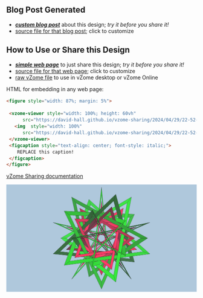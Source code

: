 
## Blog Post Generated

 - [***custom blog post***](<https://david-hall.github.io/vzome-sharing/2024/04/29/Icosidodecahedron-internal-equalateral-triangles-in-purple-22-52-04.html>) about this design; *try it before you share it!*
 - [source file for that blog post](<https://github.com/david-hall/vzome-sharing/edit/main/_posts/2024-04-29-Icosidodecahedron-internal-equalateral-triangles-in-purple-22-52-04.md>); click to customize
 


## How to Use or Share this Design

 - [***simple web page***](<https://david-hall.github.io/vzome-sharing/2024/04/29/22-52-04-Icosidodecahedron-internal-equalateral-triangles-in-purple/>) to just share this design; *try it before you share it!*
 - [source file for that web page](<https://github.com/david-hall/vzome-sharing/edit/main/2024/04/29/22-52-04-Icosidodecahedron-internal-equalateral-triangles-in-purple/index.md>); click to customize
 - [raw vZome file](<https://raw.githubusercontent.com/david-hall/vzome-sharing/main/2024/04/29/22-52-04-Icosidodecahedron-internal-equalateral-triangles-in-purple/Icosidodecahedron-internal-equalateral-triangles-in-purple.vZome>) to use in vZome desktop or vZome Online
 
 HTML for embedding in any web page:
 ```html
<figure style="width: 87%; margin: 5%">
  
  <vzome-viewer style="width: 100%; height: 60vh" 
       src="https://david-hall.github.io/vzome-sharing/2024/04/29/22-52-04-Icosidodecahedron-internal-equalateral-triangles-in-purple/Icosidodecahedron-internal-equalateral-triangles-in-purple.vZome" >
    <img  style="width: 100%"
       src="https://david-hall.github.io/vzome-sharing/2024/04/29/22-52-04-Icosidodecahedron-internal-equalateral-triangles-in-purple/Icosidodecahedron-internal-equalateral-triangles-in-purple.png" >
  </vzome-viewer>
  <figcaption style="text-align: center; font-style: italic;">
     REPLACE this caption!
  </figcaption>
</figure>

 ```

[vZome Sharing documentation](https://vzome.github.io/vzome/sharing.html#how-it-works)

![Image](<Icosidodecahedron-internal-equalateral-triangles-in-purple.png>)

